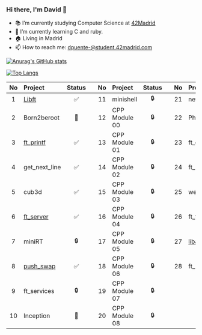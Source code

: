 ### Hi there, I'm David 👋

- 📚 I’m currently studying Computer Science at [42Madrid](https://www.42madrid.com)
- 🤔 I’m currently learning C and ruby.
- 🏠 Living in Madrid
- 📫 How to reach me: dpuente-@student.42madrid.com

<!--[![jaeskim's 42 stats](https://badge42.herokuapp.com/api/stats/dpuente-)](https://github.com/JaeSeoKim/badge42)-->

[![Anurag's GitHub stats](https://github-readme-stats.vercel.app/api?username=Davyd11&show_icons=true&theme=tokyonight)](https://github.com/anuraghazra/github-readme-stats)

[![Top Langs](https://github-readme-stats.vercel.app/api/top-langs/?username=Davyd11&layout=compact&theme=tokyonight)](https://github.com/anuraghazra/github-readme-stats)


| No  | Project                                                          | Status |   | No  | Project       | Status |   | No  | Project                                                 | Status |
| :-: | :--------------------------------------------------------------- | :----: | - | :-: | :------------ | :----: | - | :-: | :------------------------------------------------------ | :----: |
| 1   | [Libft](https://github.com/Davyd11/libft)                 | ✅     |   | 11  | minishell     | 🔒     |   | 21  | netwhat    | ✅     |
| 2   | Born2beroot    | 📝     |   | 12  | CPP Module 00 | 🔒     |   | 22  | Philosophers                                            | 🔒     |
| 3   | [ft_printf](https://github.com/Davyd11/ft_printf)                                                        | ✅     |   | 13  | CPP Module 01 | 🔒     |   | 23  | ft_containers                                           | 🔒     |
| 4   | get_next_line | ✅     |   | 14  | CPP Module 02 | 🔒     |   | 24  | ft_irc                                                  | 🔒     |
| 5   | cub3d                                                            | ✅     |   | 15  | CPP Module 03 | 🔒     |   | 25  | webserv                                                 | 🔒     |
| 6   | [ft_server](https://github.com/Davyd11/ft_server_davyd11)                                                        | ✅     |   | 16  | CPP Module 04 | 🔒     |   | 26  | ft_transcendence                                        | 🔒     |
| 7   | miniRT                                                           | 🔒     |   | 17  | CPP Module 05 | 🔒     |   | 27  | [libasm](https://github.com/Davyd11/Libasm)                                                  | ✅     |
| 8   | [push_swap](https://github.com/Davyd11/push_swap_42)                                                        | ✅     |   | 18  | CPP Module 06 | 🔒     |   | 28  | ft_newton                                               | 🔒     |
| 9   | ft_services                                                      | 🔒     |   | 19  | CPP Module 07 | 🔒     |   |     |                                                         |        |
| 10  | Inception                                                        | 📝     |   | 20  | CPP Module 08 | 🔒     |   |     |                                                         |        |
